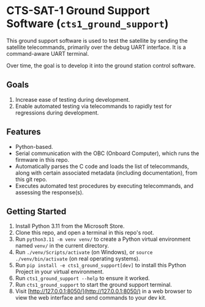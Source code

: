 # CTS-SAT-1 Ground Support Software (`cts1_ground_support`)

This ground support software is used to test the satellite by sending the satellite telecommands,
primarily over the debug UART interface. It is a command-aware UART terminal.

Over time, the goal is to develop it into the ground station control software.

## Goals

1. Increase ease of testing during development.
2. Enable automated testing via telecommands to rapidly test for regressions during development.

## Features

* Python-based.
* Serial communication with the OBC (Onboard Computer), which runs the firmware in this repo.
* Automatically parses the C code and loads the list of telecommands, along with certain associated metadata (including documentation), from this git repo.
* Executes automated test procedures by executing telecommands, and assessing the response(s).

## Getting Started

1. Install Python 3.11 from the Microsoft Store.
2. Clone this repo, and open a terminal in this repo's root.
3. Run `python3.11 -m venv venv/` to create a Python virtual environment named `venv/` in the current directory.
4. Run `./venv/Scripts/activate` (on Windows), or `source ./venv/bin/activate` (on real operating systems).
5. Run `pip install -e cts1_ground_support[dev]` to install this Python Project in your virtual environment.
6. Run `cts1_ground_support --help` to ensure it worked.
7. Run `cts1_ground_support` to start the ground support terminal.
8. Visit [http://127.0.0.1:8050/](http://127.0.0.1:8050/) in a web browser to view the web interface and send commands to your dev kit.
